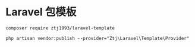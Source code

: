 # Laravel 包模板

```
composer require ztj1993/laravel-template

php artisan vendor:publish --provider="Ztj\Laravel\Template\Provider"
```
